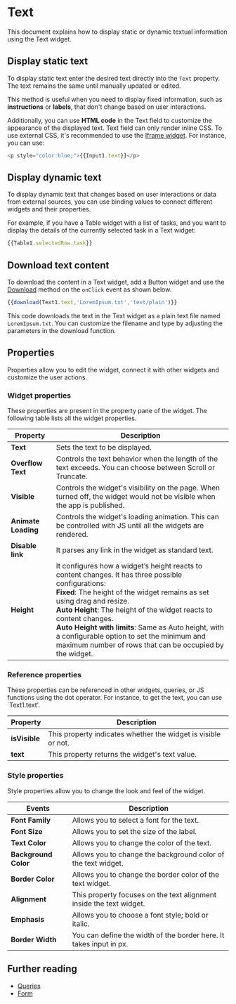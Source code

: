 # Text

This document explains how to display static or dynamic textual information using the Text widget.


<VideoEmbed host="youtube" videoId="-anmDHXDScQ" title="Use the Text widget to display data" caption="Use the Text widget to display data"/>

## Display static text

To display static text enter the desired text directly into the `Text` property. The text remains the same until manually updated or edited. 

This method is useful when you need to display fixed information, such as **instructions** or **labels**, that don't change based on user interactions. 

Additionally, you can use **HTML code** in the Text field to customize the appearance of the displayed text. Text field can only render inline CSS. To use external CSS, it's recommended to use the [Iframe widget](/reference/widgets/iframe). For instance, you can use:

```js
<p style="color:blue;">{{Input1.text}}</p>
```

## Display dynamic text

To display dynamic text that changes based on user interactions or data from external sources, you can use binding values to connect different widgets and their properties.


For example, if you have a Table widget with a list of tasks, and you want to display the details of the currently selected task in a Text widget:

```js
{{Table1.selectedRow.task}}
```

## Download text content

To download the content in a Text widget,  add a Button widget and use the [Download](/reference/appsmith-framework/widget-actions/download) method on the `onClick` event as shown below.

```js
{{download(Text1.text,'LoremIpsum.txt','text/plain')}}
```
This code downloads the text in the Text widget as a plain text file named `LoremIpsum.txt`. You can customize the filename and type by adjusting the parameters in the download function.


## Properties
Properties allow you to edit the widget, connect it with other widgets and customize the user actions.

### Widget properties
These properties are present in the property pane of the widget. The following table lists all the widget properties.


| Property            | Description                                                                                                                                                                                |
| ------------------- | ------------------------------------------------------------------------------------------------------------------------------------------------------------------------------------------ |
| **Text**            | Sets the text to be displayed.                                                                                                                                                             |
| **Overflow Text**   |  Controls the text behavior when the length of the text exceeds. You can choose between Scroll or Truncate.
| **Visible**         | Controls the widget's visibility on the page. When turned off, the widget would not be visible when the app is published.                                                                |
| **Animate Loading** | Controls the widget's loading animation. This can be controlled with JS until all the widgets are rendered. |
| **Disable link**    | It parses any link in the widget as standard text.                                                                                                                                         |
| **Height**      | It configures how a widget’s height reacts to content changes. It has three possible configurations:<br/>**Fixed**: The height of the widget remains as set using drag and resize.<br/>**Auto Height**: The height of the widget reacts to content changes.<br/>  **Auto Height with limits**: Same as Auto height, with a configurable option to set the minimum and maximum number of rows that can be occupied by the widget.                                      |




### Reference properties
These properties can be referenced in other widgets, queries, or JS functions using the dot operator. For instance, to get the text, you can use `Text1.text'.

| Property      | Description                                                   | 
| ------------- | ------------------------------------------------------------- | 
| **isVisible** | This property indicates whether the widget is visible or not. |
| **text**      | This property returns the widget's text value.                |

### Style properties

Style properties allow you to change the look and feel of the widget.


| Events             | Description                                                                                                                                    |
| ------------------ | ---------------------------------------------------------------------------------------------------------------------------------------------- |
| **Font Family**                	| Allows you to select a font for the text.                                                                                             	|
| **Font Size**              	       	| Allows you to set the size of the label.                                                                                                                                                                     	|
| **Text Color**              	            	| Allows you to change the color of the text.                                                                                                                                               	|
| **Background Color**                    	|  Allows you to change the background color of the text widget.                                                                                                                            	|
| **Border Color**             	          	| Allows you to change the border color of the text widget.                                                                                                                                                            	|
| **Alignment**             	          	| This property focuses on the text alignment inside the text widget.                                                                                                                                                            	|
| **Emphasis**             	          	| Allows you to choose a font style; bold or italic.                                                                                                                                                   	|
| **Border Width**             	          	| You can define the width of the border here. It takes input in px.                                                                                                              	|


## Further reading

* [Queries](/core-concepts/data-access-and-binding/querying-a-database)
* [Form](/reference/widgets/form)


